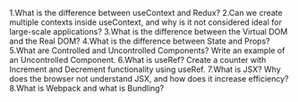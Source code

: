 1.What is the difference between useContext and Redux?
2.Can we create multiple contexts inside useContext, and why is it not considered ideal for large-scale applications?
3.What is the difference between the Virtual DOM and the Real DOM?
4.What is the difference between State and Props?
5.What are Controlled and Uncontrolled Components? Write an example of an Uncontrolled Component.
6.What is useRef? Create a counter with Increment and Decrement functionality using useRef.
7.What is JSX? Why does the browser not understand JSX, and how does it increase efficiency?
8.What is Webpack and what is Bundling?